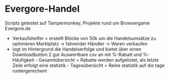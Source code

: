 # Evergore-Handel
Scripts getestet auf Tampermonkey, Projekte rund um Browsergame Evergore.de
- Verkaufshelfer = erstellt Blöcke von 50k um die Handelsumsätze zu optimieren Marktplatz -> fahrender Händler -> Waren verkaufen
- logt im Hintergrund die Handelserfolge und bietet über einen Downloadbutton 2 gut Auswertbare csv an mit %-Rabatt und %-Häufigkeit
        - Gesamtübersicht = Rabatte werden aufgelistet, als letzte Zeile erfolgt eine statistik
        - Tagesübersicht = Reine statistik auf die tage runtergerechent
